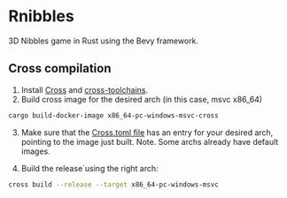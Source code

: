 Rnibbles
=======
3D Nibbles game in Rust using the Bevy framework.

Cross compilation
-----------------
1. Install [Cross](https://github.com/cross-rs/cross) and [cross-toolchains](https://github.com/cross-rs/cross-toolchains).
2. Build cross image for the desired arch (in this case, msvc x86_64)
```bash
cargo build-docker-image x86_64-pc-windows-msvc-cross
```
3. Make sure that the [Cross.toml file](Cross.toml) has an entry for your desired arch, pointing to the image just built.
Note. Some archs already have default images.

4. Build the release`using the right arch:
```bash
cross build --release --target x86_64-pc-windows-msvc
```
